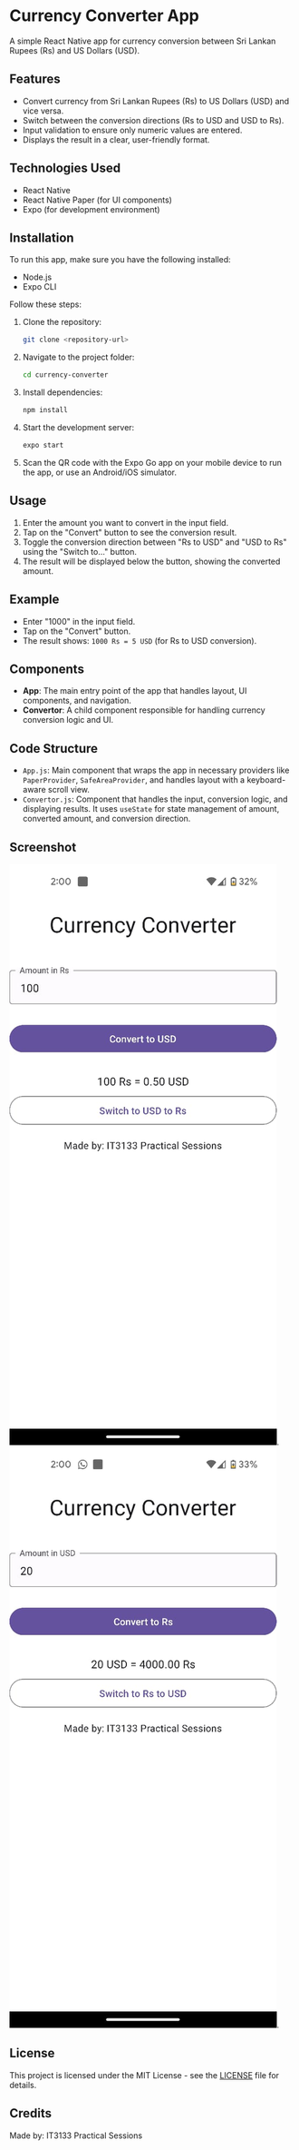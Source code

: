 # Currency Converter App

A simple React Native app for currency conversion between Sri Lankan Rupees (Rs) and US Dollars (USD).

## Features

- Convert currency from Sri Lankan Rupees (Rs) to US Dollars (USD) and vice versa.
- Switch between the conversion directions (Rs to USD and USD to Rs).
- Input validation to ensure only numeric values are entered.
- Displays the result in a clear, user-friendly format.

## Technologies Used

- React Native
- React Native Paper (for UI components)
- Expo (for development environment)

## Installation

To run this app, make sure you have the following installed:

- Node.js
- Expo CLI

Follow these steps:

1. Clone the repository:

    ```bash
    git clone <repository-url>
    ```

2. Navigate to the project folder:

    ```bash
    cd currency-converter
    ```

3. Install dependencies:

    ```bash
    npm install
    ```

4. Start the development server:

    ```bash
    expo start
    ```

5. Scan the QR code with the Expo Go app on your mobile device to run the app, or use an Android/iOS simulator.

## Usage

1. Enter the amount you want to convert in the input field.
2. Tap on the "Convert" button to see the conversion result.
3. Toggle the conversion direction between "Rs to USD" and "USD to Rs" using the "Switch to..." button.
4. The result will be displayed below the button, showing the converted amount.

## Example

- Enter "1000" in the input field.
- Tap on the "Convert" button.
- The result shows: `1000 Rs = 5 USD` (for Rs to USD conversion).

## Components

- **App**: The main entry point of the app that handles layout, UI components, and navigation.
- **Convertor**: A child component responsible for handling currency conversion logic and UI.
  
## Code Structure

- `App.js`: Main component that wraps the app in necessary providers like `PaperProvider`, `SafeAreaProvider`, and handles layout with a keyboard-aware scroll view.
- `Convertor.js`: Component that handles the input, conversion logic, and displaying results. It uses `useState` for state management of amount, converted amount, and conversion direction.

## Screenshot
![alt text](./output/RS%20to%20USD.jpg).
![alt text](./output/USD%20to%20RS.jpg).

## License

This project is licensed under the MIT License - see the [LICENSE](LICENSE) file for details.

## Credits

Made by: IT3133 Practical Sessions
